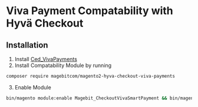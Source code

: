 # Viva Payment Compatability with Hyvä Checkout

## Installation

1. Install [Ced_VivaPayments](https://developer.viva.com/plugins/magento/)
2. Install Compatability Module by running
```bash
composer require magebitcom/magento2-hyva-checkout-viva-payments
```
3. Enable Module
```bash
bin/magento module:enable Magebit_CheckoutVivaSmartPayment && bin/magento setup:upgrade
```

